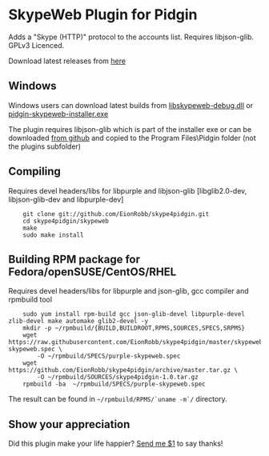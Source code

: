 SkypeWeb Plugin for Pidgin
==========================

Adds a "Skype (HTTP)" protocol to the accounts list.  Requires libjson-glib.  GPLv3 Licenced.

Download latest releases from [here](https://github.com/EionRobb/skype4pidgin/releases)

Windows
-------
Windows users can download latest builds from [libskypeweb-debug.dll](http://eion.robbmob.com/libskypeweb-debug.dll) or [pidgin-skypeweb-installer.exe](http://eion.robbmob.com/pidgin-skypeweb-installer.exe)

The plugin requires libjson-glib which is part of the installer exe or can be downloaded [from github](https://github.com/EionRobb/skype4pidgin/raw/master/skypeweb/libjson-glib-1.0.dll) and copied to the Program Files\Pidgin folder (not the plugins subfolder)


Compiling
---------
Requires devel headers/libs for libpurple and libjson-glib [libglib2.0-dev, libjson-glib-dev and libpurple-dev]
```	
	git clone git://github.com/EionRobb/skype4pidgin.git
	cd skype4pidgin/skypeweb
	make
	sudo make install
```

Building RPM package for Fedora/openSUSE/CentOS/RHEL
---------
Requires devel headers/libs for libpurple and json-glib, gcc compiler and rpmbuild tool
```
	sudo yum install rpm-build gcc json-glib-devel libpurple-devel zlib-devel make automake glib2-devel -y
	mkdir -p ~/rpmbuild/{BUILD,BUILDROOT,RPMS,SOURCES,SPECS,SRPMS}
	wget https://raw.githubusercontent.com/EionRobb/skype4pidgin/master/skypeweb/purple-skypeweb.spec \
		-O ~/rpmbuild/SPECS/purple-skypeweb.spec
	wget https://github.com/EionRobb/skype4pidgin/archive/master.tar.gz \
		-O ~/rpmbuild/SOURCES/skype4pidgin-1.0.tar.gz
	rpmbuild -ba  ~/rpmbuild/SPECS/purple-skypeweb.spec
```
The result can be found in ``~/rpmbuild/RPMS/`uname -m`/`` directory.


Show your appreciation
----------------------
Did this plugin make your life happier?  [Send me $1](https://www.paypal.com/cgi-bin/webscr?cmd=_s-xclick&hosted_button_id=D33N5RV7FEXZU) to say thanks!

